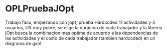 # OPLPruebaJOpt
Trabajo facu, empezando con jopt, prueba
Hardcoded 11 actividades y 4 usuarios, UX muy pobre, se elige la duracion de cada trabajador y la libreria jOpt busca la combinacion mas optima de acuerdo a las dependencias de las actividades y el costo de cada trabajador (tambien hardcoded) en un diagrama de gant
